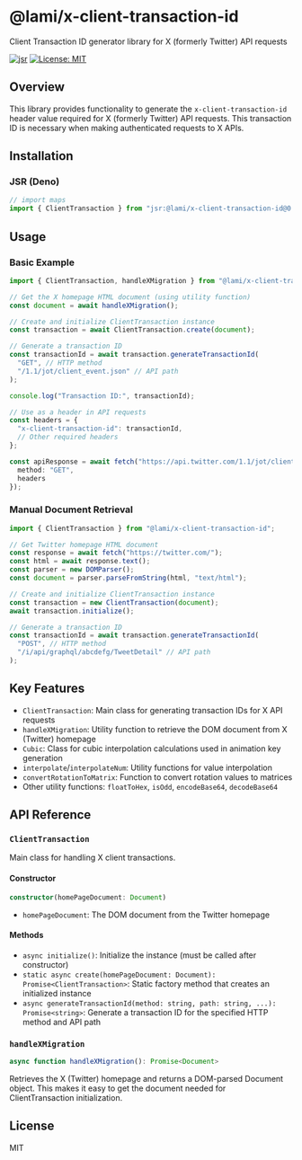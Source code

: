 # @lami/x-client-transaction-id

Client Transaction ID generator library for X (formerly Twitter) API requests

[![jsr](https://jsr.io/badges/@lami/x-client-transaction-id)](https://jsr.io/@lami/x-client-transaction-id)
[![License: MIT](https://img.shields.io/badge/License-MIT-yellow.svg)](https://opensource.org/licenses/MIT)

## Overview

This library provides functionality to generate the `x-client-transaction-id` header value required for X (formerly Twitter) API requests. This transaction ID is necessary when making authenticated requests to X APIs.

## Installation

### JSR (Deno)

```ts
// import maps
import { ClientTransaction } from "jsr:@lami/x-client-transaction-id@0.1.0";
```

## Usage

### Basic Example

```ts
import { ClientTransaction, handleXMigration } from "@lami/x-client-transaction-id";

// Get the X homepage HTML document (using utility function)
const document = await handleXMigration();

// Create and initialize ClientTransaction instance
const transaction = await ClientTransaction.create(document);

// Generate a transaction ID
const transactionId = await transaction.generateTransactionId(
  "GET", // HTTP method
  "/1.1/jot/client_event.json" // API path
);

console.log("Transaction ID:", transactionId);

// Use as a header in API requests
const headers = {
  "x-client-transaction-id": transactionId,
  // Other required headers
};

const apiResponse = await fetch("https://api.twitter.com/1.1/jot/client_event.json", {
  method: "GET",
  headers
});
```

### Manual Document Retrieval

```ts
import { ClientTransaction } from "@lami/x-client-transaction-id";

// Get Twitter homepage HTML document
const response = await fetch("https://twitter.com/");
const html = await response.text();
const parser = new DOMParser();
const document = parser.parseFromString(html, "text/html");

// Create and initialize ClientTransaction instance
const transaction = new ClientTransaction(document);
await transaction.initialize();

// Generate a transaction ID
const transactionId = await transaction.generateTransactionId(
  "POST", // HTTP method
  "/i/api/graphql/abcdefg/TweetDetail" // API path
);
```

## Key Features

- `ClientTransaction`: Main class for generating transaction IDs for X API requests
- `handleXMigration`: Utility function to retrieve the DOM document from X (Twitter) homepage
- `Cubic`: Class for cubic interpolation calculations used in animation key generation
- `interpolate`/`interpolateNum`: Utility functions for value interpolation
- `convertRotationToMatrix`: Function to convert rotation values to matrices
- Other utility functions: `floatToHex`, `isOdd`, `encodeBase64`, `decodeBase64`

## API Reference

### `ClientTransaction`

Main class for handling X client transactions.

#### Constructor

```ts
constructor(homePageDocument: Document)
```

- `homePageDocument`: The DOM document from the Twitter homepage

#### Methods

- `async initialize()`: Initialize the instance (must be called after constructor)
- `static async create(homePageDocument: Document): Promise<ClientTransaction>`: Static factory method that creates an initialized instance
- `async generateTransactionId(method: string, path: string, ...): Promise<string>`: Generate a transaction ID for the specified HTTP method and API path

### `handleXMigration`

```ts
async function handleXMigration(): Promise<Document>
```

Retrieves the X (Twitter) homepage and returns a DOM-parsed Document object. This makes it easy to get the document needed for ClientTransaction initialization.

## License

MIT